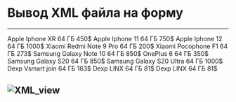 # Вывод XML файла на форму

---

<?xml version="1.0"?>
<katalog>
	<phone id="1">
		<company>Apple</company>
		<model>Iphone XR</model>
		<mem_size>64 ГБ</mem_size>
		<price>450$</price>
	</phone>
	<phone id="1">
		<company>Apple</company>
		<model>Iphone 11</model>
		<mem_size>64 ГБ</mem_size>
		<price>750$</price>
	</phone>
	<phone id="1">
		<company>Apple</company>
		<model>Iphone 12</model>
		<mem_size>64 ГБ</mem_size>
		<price>1000$</price>
	</phone>
	<phone id="1">
		<company>Xiaomi</company>
		<model>Redmi Note 9 Pro</model>
		<mem_size>64 ГБ</mem_size>
		<price>200$</price>
	</phone>
	<phone id="1">
		<company>Xiaomi</company>
		<model>Pocophone F1</model>
		<mem_size>64 ГБ</mem_size>
		<price>273$</price>
	</phone><phone id="1">
		<company>Samsung</company>
		<model>Galaxy Note 10</model>
		<mem_size>64 ГБ</mem_size>
		<price>850$</price>
	</phone>
	<phone id="1">
		<company>OnePlus</company>
		<model>6</model>
		<mem_size>64 ГБ</mem_size>
		<price>350$</price>
	</phone>
	<phone id="1">
		<company>Samsung</company>
		<model>Galaxy S20</model>
		<mem_size>64 ГБ</mem_size>
		<price>850$</price>
	</phone>
	<phone id="1">
		<company>Samsung</company>
		<model>Galaxy S20 Ultra</model>
		<mem_size>64 ГБ</mem_size>
		<price>1000$</price>
	</phone>
	<phone id="1">
		<company>Dexp</company>
		<model>Vsmart join</model>
		<mem_size>64 ГБ</mem_size>
		<price>163$</price>
	</phone>
	<phone id="1">
		<company>Dexp</company>
		<model>LINX</model>
		<mem_size>64 ГБ</mem_size>
		<price>81$</price>
	</phone>
	<phone id="1">
		<company>Dexp</company>
		<model>LINX</model>
		<mem_size>64 ГБ</mem_size>
		<price>81$</price>
	</phone>
</katalog>

![XML_view](https://user-images.githubusercontent.com/78801557/111325171-7d3abc00-867c-11eb-8a08-289761060d5f.png)
---
